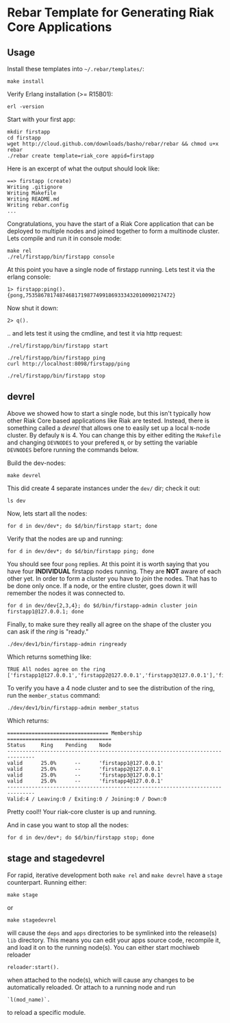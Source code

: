Rebar Template for Generating Riak Core Applications
=====================================================

Usage
-----

Install these templates into `~/.rebar/templates/`:

    make install

Verify Erlang installation (>= R15B01):

    erl -version

Start with your first app:

    mkdir firstapp
    cd firstapp
    wget http://cloud.github.com/downloads/basho/rebar/rebar && chmod u+x rebar
    ./rebar create template=riak_core appid=firstapp

Here is an excerpt of what the output should look like:

    ==> firstapp (create)
    Writing .gitignore
    Writing Makefile
    Writing README.md
    Writing rebar.config
    ...

Congratulations, you have the start of a Riak Core application that can be deployed to multiple nodes and joined together to form a multinode cluster. Lets compile and run it in console mode:

    make rel
    ./rel/firstapp/bin/firstapp console

At this point you have a single node of firstapp running. Lets test it via the erlang console:

    1> firstapp:ping().
    {pong,753586781748746817198774991869333432010090217472}

Now shut it down:

    2> q().

.. and lets test it using the cmdline, and test it via http request:

    ./rel/firstapp/bin/firstapp start
    
    ./rel/firstapp/bin/firstapp ping
    curl http://localhost:8098/firstapp/ping
    
    ./rel/firstapp/bin/firstapp stop



devrel
----------

Above we showed how to start a single node, but this isn't typically how other Riak Core based applications like Riak are tested.  Instead, there is something called a _devrel_ that allows one to easily set up a local `N`-node cluster. By defauly `N` is 4. You can change this by either editing the `Makefile` and changing `DEVNODES` to your prefered `N`, or by setting the variable `DEVNODES` before running the commands below.

Build the dev-nodes:

    make devrel

This did create 4 separate instances under the `dev/` dir; check it out:

    ls dev

Now, lets start all the nodes:

    for d in dev/dev*; do $d/bin/firstapp start; done

Verify that the nodes are up and running:

    for d in dev/dev*; do $d/bin/firstapp ping; done

You should see four `pong` replies.  At this point it is worth saying that you have four **INDIVIDUAL** firstapp nodes running.  They are **NOT** aware of each other yet. In order to form a cluster you have to _join_ the nodes. That has to be done only once. If a node, or the entire cluster, goes down it will remember the nodes it was connected to.

    for d in dev/dev{2,3,4}; do $d/bin/firstapp-admin cluster join firstapp1@127.0.0.1; done

Finally, to make sure they really all agree on the shape of the cluster you can ask if the _ring_ is "ready."

    ./dev/dev1/bin/firstapp-admin ringready

Which returns something like:

    TRUE All nodes agree on the ring ['firstapp1@127.0.0.1','firstapp2@127.0.0.1','firstapp3@127.0.0.1'],'firstapp4@127.0.0.1']

To verify you have a 4 node cluster and to see the distribution of the ring, run the `member_status` command:

    ./dev/dev1/bin/firstapp-admin member_status

Which returns:

    ================================= Membership ==================================
    Status     Ring    Pending    Node
    -------------------------------------------------------------------------------
    valid      25.0%      --      'firstapp1@127.0.0.1'
    valid      25.0%      --      'firstapp2@127.0.0.1'
    valid      25.0%      --      'firstapp3@127.0.0.1'
    valid      25.0%      --      'firstapp4@127.0.0.1'
    -------------------------------------------------------------------------------
    Valid:4 / Leaving:0 / Exiting:0 / Joining:0 / Down:0

Pretty cool!! Your riak-core cluster is up and running.

And in case you want to stop all the nodes:

    for d in dev/dev*; do $d/bin/firstapp stop; done

stage and stagedevrel
----------

For rapid, iterative development both `make rel` and `make devrel`
have a `stage` counterpart. Running either:

    make stage

or

    make stagedevrel

will cause the `deps` and `apps` directories to be symlinked into the
release(s) `lib` directory. This means you can edit your apps source
code, recompile it, and load it on to the running node(s). You can
either start mochiweb reloader

    reloader:start().

when attached to the node(s), which will cause any changes to be
automatically reloaded. Or attach to a running node and run

    `l(mod_name)`.

to reload a specific module.

